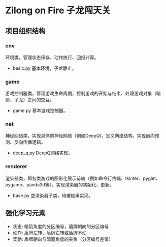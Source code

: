 # Zilong on Fire 子龙闯天关

## 项目组织结构

### env

环境类，管理状态保存、动作执行、回报计算。

- basic.py 基本环境，子龙静止。

### game

游戏控制器类，管理游戏生命周期，控制游戏的开始与结束、处理游戏对象（暗箭、子龙）之间的交互。

- game.py 基本游戏控制器。

### net

神经网络类，实现具体的神经网络（例如DeepQ)，定义网络结构，实现前向预测、反向传播逻辑。

- deep_q.py DeepQ网络实现。

### renderer

渲染器类，即各类游戏的图形化展示前端（例如命令行终端、tkinter、pyglet、pygame、panda3d等），实现渲染器的初始化、更新。

- base.py 空渲染器子类，待被继承实现。

## 强化学习元素

- 状态: 暗箭角度的分区编号，盾牌朝向的分区编号
- 动作: 盾牌左转、盾牌右转或盾牌不动
- 奖励: 盾牌朝向与暗箭角度的夹角（分区编号差值）

